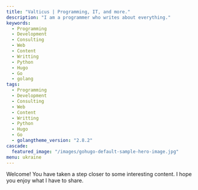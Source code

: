 ```yaml
---
title: "Valticus | Programming, IT, and more."
description: "I am a programmer who writes about everything."
keywords:
  - Programming
  - Development
  - Consulting
  - Web
  - Content
  - Writting
  - Python
  - Hugo
  - Go
  - golang
tags:
  - Programming
  - Development
  - Consulting
  - Web
  - Content
  - Writting
  - Python
  - Hugo
  - Go
  - golangtheme_version: "2.8.2"
cascade:
  featured_image: "/images/gohugo-default-sample-hero-image.jpg"
menu: ukraine
---
```


Welcome! You have taken a step closer to some interesting content. I hope you enjoy what I have to share.


